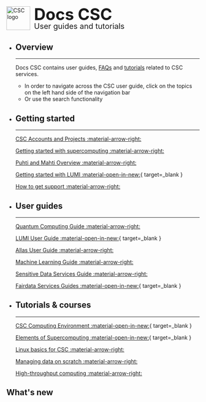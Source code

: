 <div style="margin-bottom: 2rem;">
    <img
      src="assets/images/logo.png"
      alt="CSC logo"
      style="
        float: left;
        height: 62px;
        width: auto;
        margin-right: 10px;
      "
    />
    <h1
      style="
        margin: unset;
        line-height: 1;
        font-size: 42px;
      "
    >Docs CSC</h1>
    <h2
      style="
        margin: unset;
        line-height: 1;
        font-size: 20px;
        font-weight: var(--csc-font-weight--body);
      "
    >User guides and tutorials</h2>
</div>

<!--
<center>
  [![A description of the banner](img/banners/example-banner.png){ width=80% }
  ](https://example.org/courses/example-course/){ target=_blank }
</center>
-->

<div class="grid cards csc-quick-links csc-quick-links--landing" markdown>

- ## Overview

    ---

    Docs CSC contains user guides, [FAQs](support/faq/index.md) and [tutorials](support/tutorials/index.md) related to CSC services.

    * In order to navigate across the CSC user guide, click on the topics on the left hand side of the navigation bar
    * Or use the search functionality

- ## Getting started

    ---

    [CSC Accounts and Projects :material-arrow-right:](accounts/index.md)

    [Getting started with supercomputing :material-arrow-right:](support/tutorials/hpc-quick.md)

    [Puhti and Mahti Overview :material-arrow-right:](computing/index.md)

    [Getting started with LUMI :material-open-in-new:](https://docs.lumi-supercomputer.eu/firststeps/getstarted/){ target=_blank }

    [How to get support :material-arrow-right:](support/contact.md)

- ## User guides

    ---

    [Quantum Computing Guide :material-arrow-right:](computing/quantum-computing/overview.md)

    [LUMI User Guide :material-open-in-new:](https://docs.lumi-supercomputer.eu/){ target=_blank }

    [Allas User Guide :material-arrow-right:](data/Allas/index.md)

    [Machine Learning Guide :material-arrow-right:](support/tutorials/ml-guide.md)

    [Sensitive Data Services Guide :material-arrow-right:](data/sensitive-data/index.md)

    [Fairdata Services Guides :material-open-in-new:](https://www.fairdata.fi/en/fairdata-quick-guide/){ target=_blank }

- ## Tutorials & courses

    ---

    [CSC Computing Environment :material-open-in-new:](https://csc-training.github.io/csc-env-eff/){ target=_blank }

    [Elements of Supercomputing :material-open-in-new:](https://edukamu.fi/elements-of-supercomputing/){ target=_blank }

    [Linux basics for CSC :material-arrow-right:](support/tutorials/env-guide/index.md)

    [Managing data on scratch :material-arrow-right:](support/tutorials/clean-up-data.md)

    [High-throughput computing :material-arrow-right:](computing/running/throughput.md)

</div>

## What's new

<!-- Content will be generated here, do not EDIT manually -->  
